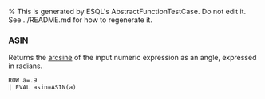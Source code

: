 % This is generated by ESQL's AbstractFunctionTestCase. Do not edit it. See ../README.md for how to regenerate it.

### ASIN
Returns the [arcsine](https://en.wikipedia.org/wiki/Inverse_trigonometric_functions) of the input
numeric expression as an angle, expressed in radians.

```esql
ROW a=.9
| EVAL asin=ASIN(a)
```

